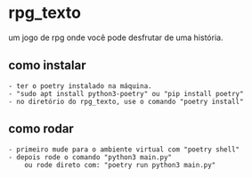 # rpg_texto
um jogo de rpg onde você pode desfrutar de uma história.

## como instalar
    - ter o poetry instalado na máquina.
    - "sudo apt install python3-poetry" ou "pip install poetry"
    - no diretório do rpg_texto, use o comando "poetry install"

## como rodar
    - primeiro mude para o ambiente virtual com "poetry shell"
    - depois rode o comando "python3 main.py"  
        ou rode direto com: "poetry run python3 main.py"